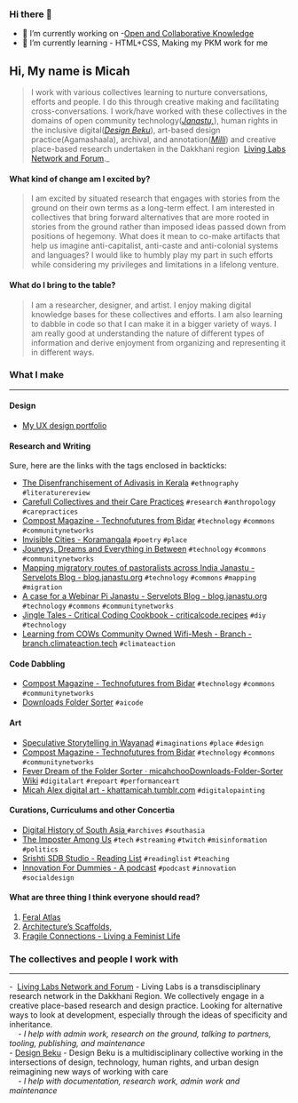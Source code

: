 ### Hi there 👋

- 🔭 I’m currently working on -[Open and Collaborative Knowledge](https://github.com/micahchoo/Public-Making)
- 🌱 I’m currently learning - HTML+CSS, Making my PKM work for me


## Hi, My name is Micah  

>I work with various collectives learning to nurture conversations, efforts and people. I do this through creative making and facilitating cross-conversations. I work/have worked with these collectives in the domains of open community technology(_[Janastu,](https://open.janastu.org/)_), human rights in the inclusive digital(_[Design Beku](https://designbeku.in/)_), art-based design practice(Agamashaala), archival, and annotation(_[Milli](https://www.milli.link/)_) and creative place-based research undertaken in the Dakkhani region  [Living Labs Network and Forum](https://linktr.ee/llnaf)._
  
#### What kind of change am I excited by?

>I am excited by situated research that engages with stories from the ground on their own terms as a long-term effect. I am interested in collectives that bring forward alternatives that are more rooted in stories from the ground rather than imposed ideas passed down from positions of hegemony. What does it mean to co-make artifacts that help us imagine anti-capitalist, anti-caste and anti-colonial systems and languages? I would like to humbly play my part in such efforts while considering my privileges and limitations in a lifelong venture.

#### What do I bring to the table?

>I am a researcher, designer, and artist. I enjoy making digital knowledge bases for these collectives and efforts. I am also learning to dabble in code so that I can make it in a bigger variety of ways. I am really good at understanding the nature of different types of information and derive enjoyment from organizing and representing it in different ways. 

### What I make
---
#### Design
-   [My UX design portfolio](https://khattamicah.tumblr.com/UXDportfolio)

#### Research and Writing
Sure, here are the links with the tags enclosed in backticks:

- [The Disenfranchisement of Adivasis in Kerala](https://khattamicah.xyz/the-disenfranchisement-of-adivasis-in-kerala) `#ethnography` `#literaturereview`
- [Carefull Collectives and their Care Practices](https://khattamicah.xyz/carefull-collectives-and-their-care-practices) `#research` `#anthropology` `#carepractices`
- [Compost Magazine - Technofutures from Bidar](https://one.compost.digital/fertile-technofutures-from-bidar) `#technology` `#commons` `#communitynetworks`
- [Invisible Cities - Koramangala](https://khattamicah.xyz/invisible-cities-koramangala) `#poetry` `#place`
- [Jouneys, Dreams and Everything in Between](https://blog.janastu.org/journeys-dreams-and-everything-in-between) `#technology` `#commons` `#communitynetworks`
- [Mapping migratory routes of pastoralists across India Janastu - Servelots Blog - blog.janastu.org](https://blog.janastu.org/mapping-migratory-routes-of-pastoralists) `#technology` `#commons` `#mapping` `#migration`
- [A case for a Webinar Pi Janastu - Servelots Blog - blog.janastu.org](https://blog.janastu.org/a-case-for-a-webinar-pi) `#technology` `#commons` `#communitynetworks`
- [Jingle Tales - Critical Coding Cookbook - criticalcode.recipes](https://criticalcode.recipes/contributions/jingle-tales) `#diy` `#technology`
- [Learning from COWs Community Owned Wifi-Mesh - Branch - branch.climateaction.tech](https://branch.climateaction.tech/issues/issue-4/cows) `#climateaction`

#### Code Dabbling
- [Compost Magazine - Technofutures from Bidar](https://one.compost.digital/fertile-technofutures-from-bidar) `#technology` `#commons` `#communitynetworks`
- [Downloads Folder Sorter](https://github.com/micahchoo/Downloads-Folder-Sorter) `#aicode`

#### Art
- [Speculative Storytelling in Wayanad](https://khattamicah.xyz/speculative-storytelling-in-wayanad) `#imaginations` `#place` `#design`
- [Compost Magazine - Technofutures from Bidar](https://one.compost.digital/fertile-technofutures-from-bidar) `#technology` `#commons` `#communitynetworks`
- [Fever Dream of the Folder Sorter · micahchooDownloads-Folder-Sorter Wiki](https://github.com/micahchoo/Downloads-Folder-Sorter/wiki/Fever-Dream-of-the-Folder-Sorter) `#digitalart` `#repoart` `#performanceart`
- [Micah Alex digital art - khattamicah.tumblr.com](https://khattamicah.tumblr.com/tagged/digital%20art) `#digitalopainting`

#### Curations, Curriculums and other Concertia
- [Digital History of South Asia ](https://github.com/micahchoo/awesome-digital-history-South-Asia) `#archives` `#southasia`
- [The Imposter Among Us](https://khattamicah.xyz/the-imposter-among-us) `#tech` `#streaming` `#twitch` `#misinformation` `#politics`
- [Srishti SDB Studio - Reading List](https://khattamicah.xyz/srishti-sdb-studio-reading-list) `#readinglist` `#teaching`
- [Innovation For Dummies - A podcast](https://khattamicah.xyz/innovation-for-dummies-a-podcast) `#podcast` `#innovation` `#socialdesign`




#### What are three thing I think everyone should read?
1. [Feral Atlas](https://feralatlas.supdigital.org/?cd=true&rr=true&cdex=true)
2. [Architecture’s Scaffolds,](https://www.e-flux.com/architecture/overgrowth/221616/architecture-s-scaffolds/)
3. [Fragile Connections - Living a Feminist Life](https://read.dukeupress.edu/books/book/1933/chapter-abstract/191601/Fragile-Connections?redirectedFrom=fulltext)



### The collectives and people I work with  
---
  
-  [Living Labs Network and Forum](https://linktr.ee/llnaf) - Living Labs is a transdisciplinary research network in the Dakkhani Region. We collectively engage in a creative place-based research and design practice. Looking for alternative ways to look at development, especially through the ideas of specificity and inheritance.  
    *- I help with admin work, research on the ground, talking to partners, tooling, publishing, and maintenance*  
- [Design Beku](https://designbeku.in) - Design Beku is a multidisciplinary collective working in the intersections of design, technology, human rights, and urban design reimagining new ways of working with care   
    *- I help with documentation, research work, admin work and maintenance*  








